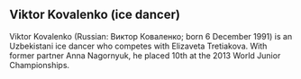 ## Viktor Kovalenko (ice dancer)

Viktor Kovalenko (Russian: Виктор Коваленко; born 6 December 1991) is an Uzbekistani ice dancer who competes with Elizaveta Tretiakova. With former partner Anna Nagornyuk, he placed 10th at the 2013 World Junior Championships.